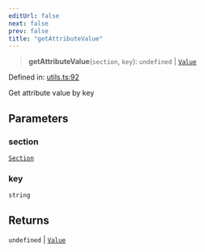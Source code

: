 ```yaml
---
editUrl: false
next: false
prev: false
title: "getAttributeValue"
---
```


> **getAttributeValue**(`section`, `key`): `undefined` \| [`Value`](/api/ast/type-aliases/value/)

Defined in: [utils.ts:92](https://github.com/rcs-agents/rcs-lang/blob/2c0291a4209143052b64b2c6ec7573ef29bacea2/packages/ast/src/utils.ts#L92)

Get attribute value by key

## Parameters

### section

[`Section`](/api/ast/interfaces/section/)

### key

`string`

## Returns

`undefined` \| [`Value`](/api/ast/type-aliases/value/)
